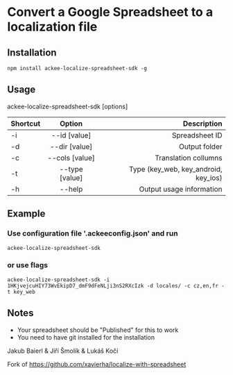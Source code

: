 # Convert a Google Spreadsheet to a localization file


## Installation
	npm install ackee-localize-spreadsheet-sdk -g

## Usage

ackee-localize-spreadsheet-sdk [options]

| Shortcut   |      Option      |  Description |
|----------|:-------------:|------:|
| -i | --id [value] | Spreadsheet ID |
| -d | --dir [value] | Output folder |
| -c | --cols [value] | Translation collumns |
| -t | --type [value] | Type (key_web, key_android, key_ios) |
| -h | --help | Output usage information |

## Example
### Use configuration file '.ackeeconfig.json' and run
    ackee-localize-spreadsheet-sdk

### or use flags 
    ackee-localize-spreadsheet-sdk -i 1HKjvejcuHIY73WvEkipD7_dmF9dFeNLji3nS2RXcIzk -d locales/ -c cz,en,fr -t key_web

## Notes
- Your spreadsheet should be "Published" for this to work
- You need to have git installed for the installation

Jakub Baierl & Jiří Šmolík & Lukáš Kočí

Fork of <a href="https://github.com/xavierha/localize-with-spreadsheet" target="_blank">https://github.com/xavierha/localize-with-spreadsheet</a>